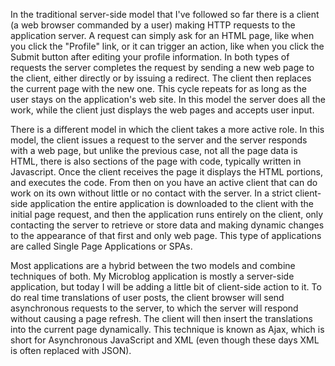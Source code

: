 In the traditional server-side model that I've followed so far there is a client (a web browser commanded by a user) making HTTP requests to the application server. A request can simply ask for an HTML page, like when you click the "Profile" link, or it can trigger an action, like when you click the Submit button after editing your profile information. In both types of requests the server completes the request by sending a new web page to the client, either directly or by issuing a redirect. The client then replaces the current page with the new one. This cycle repeats for as long as the user stays on the application's web site. In this model the server does all the work, while the client just displays the web pages and accepts user input.

There is a different model in which the client takes a more active role. In this model, the client issues a request to the server and the server responds with a web page, but unlike the previous case, not all the page data is HTML, there is also sections of the page with code, typically written in Javascript. Once the client receives the page it displays the HTML portions, and executes the code. From then on you have an active client that can do work on its own without little or no contact with the server. In a strict client-side application the entire application is downloaded to the client with the initial page request, and then the application runs entirely on the client, only contacting the server to retrieve or store data and making dynamic changes to the appearance of that first and only web page. This type of applications are called Single Page Applications or SPAs.

Most applications are a hybrid between the two models and combine techniques of both. My Microblog application is mostly a server-side application, but today I will be adding a little bit of client-side action to it. To do real time translations of user posts, the client browser will send asynchronous requests to the server, to which the server will respond without causing a page refresh. The client will then insert the translations into the current page dynamically. This technique is known as Ajax, which is short for Asynchronous JavaScript and XML (even though these days XML is often replaced with JSON).